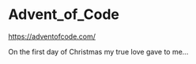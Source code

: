 # Advent_of_Code
https://adventofcode.com/

On the first day of Christmas my true love gave to me...
